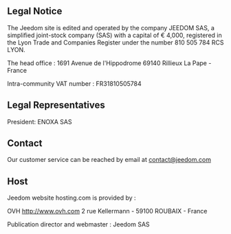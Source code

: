 ## Legal Notice

The Jeedom site is edited and operated by the company JEEDOM SAS, a simplified joint-stock company (SAS) with a capital of € 4,000, registered in the Lyon Trade and Companies Register under the number 810 505 784 RCS LYON.

The head office : 1691 Avenue de l'Hippodrome 69140 Rillieux La Pape - France

Intra-community VAT number : FR31810505784

## Legal Representatives

President: ENOXA SAS

## Contact

Our customer service can be reached by email at contact@jeedom.com

## Host

Jeedom website hosting.com is provided by :

OVH
http://www.ovh.com
2 rue Kellermann - 59100 ROUBAIX - France

Publication director and webmaster : Jeedom SAS
